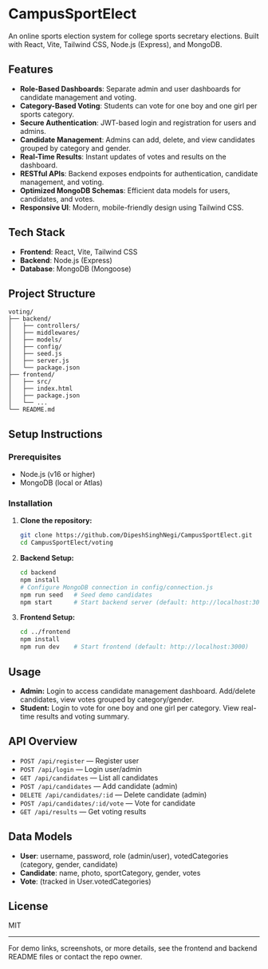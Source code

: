 # CampusSportElect

An online sports election system for college sports secretary elections. Built with React, Vite, Tailwind CSS, Node.js (Express), and MongoDB.

## Features

- **Role-Based Dashboards**: Separate admin and user dashboards for candidate management and voting.
- **Category-Based Voting**: Students can vote for one boy and one girl per sports category.
- **Secure Authentication**: JWT-based login and registration for users and admins.
- **Candidate Management**: Admins can add, delete, and view candidates grouped by category and gender.
- **Real-Time Results**: Instant updates of votes and results on the dashboard.
- **RESTful APIs**: Backend exposes endpoints for authentication, candidate management, and voting.
- **Optimized MongoDB Schemas**: Efficient data models for users, candidates, and votes.
- **Responsive UI**: Modern, mobile-friendly design using Tailwind CSS.

## Tech Stack

- **Frontend**: React, Vite, Tailwind CSS
- **Backend**: Node.js (Express)
- **Database**: MongoDB (Mongoose)

## Project Structure

```
voting/
├── backend/
│   ├── controllers/
│   ├── middlewares/
│   ├── models/
│   ├── config/
│   ├── seed.js
│   ├── server.js
│   └── package.json
├── frontend/
│   ├── src/
│   ├── index.html
│   ├── package.json
│   └── ...
└── README.md
```

## Setup Instructions

### Prerequisites
- Node.js (v16 or higher)
- MongoDB (local or Atlas)

### Installation

1. **Clone the repository:**
   ```bash
   git clone https://github.com/DipeshSinghNegi/CampusSportElect.git
   cd CampusSportElect/voting
   ```

2. **Backend Setup:**
   ```bash
   cd backend
   npm install
   # Configure MongoDB connection in config/connection.js
   npm run seed   # Seed demo candidates
   npm start      # Start backend server (default: http://localhost:3001)
   ```

3. **Frontend Setup:**
   ```bash
   cd ../frontend
   npm install
   npm run dev    # Start frontend (default: http://localhost:3000)
   ```

## Usage

- **Admin:** Login to access candidate management dashboard. Add/delete candidates, view votes grouped by category/gender.
- **Student:** Login to vote for one boy and one girl per category. View real-time results and voting summary.

## API Overview

- `POST /api/register` — Register user
- `POST /api/login` — Login user/admin
- `GET /api/candidates` — List all candidates
- `POST /api/candidates` — Add candidate (admin)
- `DELETE /api/candidates/:id` — Delete candidate (admin)
- `POST /api/candidates/:id/vote` — Vote for candidate
- `GET /api/results` — Get voting results

## Data Models

- **User**: username, password, role (admin/user), votedCategories (category, gender, candidate)
- **Candidate**: name, photo, sportCategory, gender, votes
- **Vote**: (tracked in User.votedCategories)

## License

MIT

---

For demo links, screenshots, or more details, see the frontend and backend README files or contact the repo owner.
